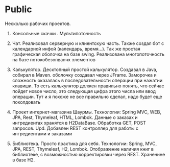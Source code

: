# Public

Несколько рабочих проектов.

1. Консольные скачки . Мультипоточность

2. Чат. Реализовал серверную и клиентскую часть. Также создал бот с календарной инфой (календарь, время...). Так же простая графическая оболочка на базе swing. Реализована многопоточность на базе потокобезопванчх элементов
3. Калькулятор. Десктопный простой калькулятор. Создавал в Java, собирал в Maven. оболочку создавал через JFrame. Заморочка и сложность оказалась в последовательности операции при нажатии клавиши. То есть калькулятор должен правильно понять, что сейчас пойдет новое число, это следующая цифра этого числа или ввод операции. Тут и я похоже не все правильно сделал, надо будет еще поколдовать

4. Проект интернет-магазина Шаурмы. Технологии: Spring MVC, WEB, JPA, Rest, Thymeleaf, HTML, Lombok.
   Данные о заказах и ингредиентах хранятся в H2DataBase.
   Обработка GET, POST запросов.
   Upd. Добавлен REST контроллер для работы с ингредиентами и заказами
   
5. Библиотека. Просто практика для себя. Технологии: Spring, MVC, JPA, REST, Thymeleaf, H2, Lombok. 
   Отображение наличия книг в библиотеке, с возможностью корректировки через REST. Храненине в базе H2.
